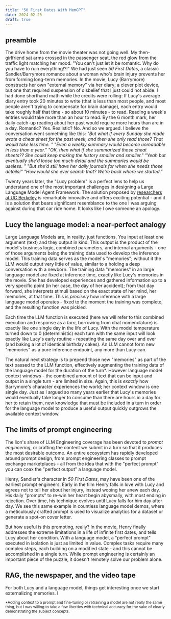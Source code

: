 ```yaml
---
title: "50 First Dates With MemGPT"
date: 2024-02-25
draft: true
---
```

## preamble
The drive home from the movie theater was not going well. My then-girlfriend sat arms crossed in the passenger seat, the red glow from the traffic light matching her mood. "You can't just let it be romantic. Why do you have to ruin everything!?!" We had just seen _50 First Dates_, a classic Sandler/Barrymore romance about a woman who's brain injury prevents her from forming long-term memories. In the movie, Lucy (Barrymore) constructs her own "external memory" via her diary; a clever plot device, but one that required suspension of disbelief that I just could not abide. I had done shorthand math while the credits were rolling: If Lucy's average diary entry took 20 minutes to write (that is less than most people, and most people aren't trying to compensate for brain damage), each entry would take roughly half that time - so about 10 minutes - to read. Reading a week's entries would take more than an hour to read. By the 6 month mark, her daily catch-up reading about her past would require more hours than are in a day. Romantic? Yes. Realistic? No. And so we argued. I believe the conversation went something like this: 
_"But what if every Sunday she made wrote a cheat sheet for the past week, and then she only read those? That would take less time. " 
"Even a weekly summary would become unreadable in less than a year." 
"OK, then what if she summarized those cheat sheets?? She could keep making the history smaller and smaller." 
"Yeah but eventually she'd loose too much detail and the summaries would be useless. "
"But she'd still have her daily journals for when she needs those details!" 
"How would she ever search that? We're back where we started."_

Twenty years later, the "Lucy problem" is a perfect lens to help us understand one of the most important challenges in designing a Large Language Model Agent Framework. The solution proposed by [researchers at UC Berkeley](https://research.memgpt.ai/) is remarkably innovative and offers exciting potential - and it is a solution that bears significant resemblance to the one I was arguing against during that car ride home. It looks like I owe someone an apology.

## Lucy the language model: a near-perfect analogy
Large Language Models are, in reality, just functions. You input at least one argument (text) and they output in kind. This output is the product of the model's business logic, combined parameters, and internal arguments - one of those arguments being the training data used to develop the inference model. This training data serves as the model's "memories"; without it the LLM would output very little of value, similar to a holding a deep conversation with a newborn. 
The training data "memories" in an large language model are fixed at inference time, exactly like Lucy's memories in the movie. She has developed experiences and gathered information up to a very specific point (in her case, the day of her accident); from that day forward, she interprets stimuli based on the exact state of her mind, her memories, at that time. This is _precisely_ how inference with a large language model operates - fixed to the moment the training was complete, and the resulting function was pickled. 

Each time the LLM function is executed (here we will refer to this combined execution and response as a _turn_, borrowing from chat nomenclature) is exactly like one single day in the life of Lucy. With the model temperature turned down to 0 (deterministic) each turn with the same input will look exactly like Lucy's early routine - repeating the same day over and over (and baking a lot of identical birthday cakes). An LLM cannot form new "memories" as a pure inference endpoint, any more than Lucy can. 

The natural next strategy is to prepend those new "memories" as part of the text passed to the LLM function, effectively augmenting the training data of the language model for the duration of the turn*. However language model context windows - the combined amount of text that can be input and output in a single turn - are limited in size. Again, this is _exactly_ how Barrymore's character experiences the world; her context window is one single day. Just as I argued so many years earlier that Lucy's memories would eventually take longer to consume than there are hours in a day for her to retain them, new knowledge that must be included in a turn in order for the language model to produce a useful output quickly outgrows the available context window. 

## The limits of prompt engineering
The lion's share of LLM Engineering coverage has been devoted to _prompt engineering_, or crafting the content we submit in a turn so that it produces the most desirable outcome. An entire ecosystem has rapidly developed around prompt design, from prompt engineering classes to prompt exchange marketplaces - all from the idea that with the "perfect prompt" you can coax the "perfect output" a language model. 

Henry, Sandler's character in _50 First Dates_, may have been one of the earliest prompt engineers. Early in the film Henry falls in love with Lucy and agrees not to tell her about her injury, instead wooing her anew each day. His daily "prompts" to re-win her heart begin abysmally, with most ending in rejection. Over time, his technique evolves until Lucy falls for him day after day. We see this same example in countless language model demos, where a meticulously crafted prompt is used to visualize analytics for a dataset or generate a spot-on cover letter. 

But how useful is this prompting, really? In the movie, Henry finally addresses the extreme limitations in a life of infinite first dates, and tells Lucy about her condition. With a language model, a "perfect prompt" executed in isolation is just as limited in value. Complex tasks require many complex steps, each building on a modified state - and this cannot be accomplished in a single turn. While prompt engineering is certainly an important piece of the puzzle, it doesn't remotely solve our problem alone.

## RAG, the newspaper, and the video tape
For both Lucy and a language model, things get interesting once we start externalizing memories. I 


<sub>*Adding context to a prompt and fine-tuning or retraining a model are not really the same thing, but I was willing to take a few liberties with technical accuracy for the sake of clearly demonstrating the subject concepts.</sub> 
<!--stackedit_data:
eyJoaXN0b3J5IjpbLTI1NDkyNjQ2LC0yMTMwNjg3NTU5LC0xNT
MwODUzNjY0LDY3OTI2NjM5MCw4NTI4NTg0OCwtMTg3NzA2Mzc5
MSwyMTcyNjUwLC0yMDUzMTc1NTU3LC0yMDMzNzI3MTY1LC0xMz
I3MjMyNzY1LC02NTcwNjk0MzEsOTQ2NjgyODc3LDE3MDkwMTE1
NjIsMTIxOTI1MTY0MywtMTk0NzEyNTQ5OCwxMjIxNDU3Nzk4LC
0yNTU1NTI1MTYsMTg5MTkyMDQxNSwxNDgxOTE1NzE2LDEwMjU5
NTU3MjldfQ==
-->